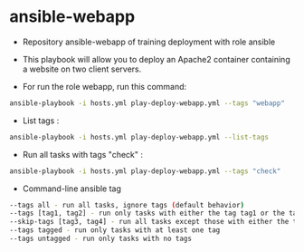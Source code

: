# ansible-webapp
- Repository ansible-webapp of training deployment with role ansible
- This playbook will allow you to deploy an Apache2 container containing a website on two client servers.

- For run the role webapp, run this command:
```sh
ansible-playbook -i hosts.yml play-deploy-webapp.yml --tags "webapp"
```

- List tags :
```sh
ansible-playbook -i hosts.yml play-deploy-webapp.yml --list-tags
```

- Run all tasks with tags "check" :
```sh
ansible-playbook -i hosts.yml play-deploy-webapp.yml --tags "check"
```

- Command-line ansible tag
```sh
--tags all - run all tasks, ignore tags (default behavior)
--tags [tag1, tag2] - run only tasks with either the tag tag1 or the tag tag2
--skip-tags [tag3, tag4] - run all tasks except those with either the tag tag3 or the tag tag4
--tags tagged - run only tasks with at least one tag
--tags untagged - run only tasks with no tags
```